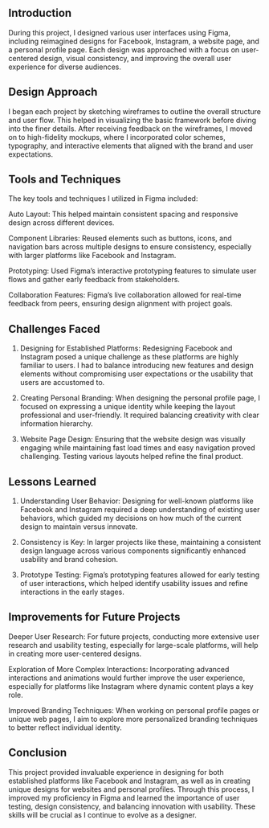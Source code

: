 ## Introduction

During this project, I designed various user interfaces using Figma, including reimagined designs for Facebook, Instagram, a website page, and a personal profile page. Each design was approached with a focus on user-centered design, visual consistency, and improving the overall user experience for diverse audiences.

## Design Approach

I began each project by sketching wireframes to outline the overall structure and user flow. This helped in visualizing the basic framework before diving into the finer details. After receiving feedback on the wireframes, I moved on to high-fidelity mockups, where I incorporated color schemes, typography, and interactive elements that aligned with the brand and user expectations.

## Tools and Techniques

The key tools and techniques I utilized in Figma included:

Auto Layout: This helped maintain consistent spacing and responsive design across different devices.

Component Libraries: Reused elements such as buttons, icons, and navigation bars across multiple designs to ensure consistency, especially with larger platforms like Facebook and Instagram.

Prototyping: Used Figma’s interactive prototyping features to simulate user flows and gather early feedback from stakeholders.

Collaboration Features: Figma’s live collaboration allowed for real-time feedback from peers, ensuring design alignment with project goals.


## Challenges Faced

1. Designing for Established Platforms: Redesigning Facebook and Instagram posed a unique challenge as these platforms are highly familiar to users. I had to balance introducing new features and design elements without compromising user expectations or the usability that users are accustomed to.


2. Creating Personal Branding: When designing the personal profile page, I focused on expressing a unique identity while keeping the layout professional and user-friendly. It required balancing creativity with clear information hierarchy.


3. Website Page Design: Ensuring that the website design was visually engaging while maintaining fast load times and easy navigation proved challenging. Testing various layouts helped refine the final product.



## Lessons Learned

1. Understanding User Behavior: Designing for well-known platforms like Facebook and Instagram required a deep understanding of existing user behaviors, which guided my decisions on how much of the current design to maintain versus innovate.


2. Consistency is Key: In larger projects like these, maintaining a consistent design language across various components significantly enhanced usability and brand cohesion.


3. Prototype Testing: Figma’s prototyping features allowed for early testing of user interactions, which helped identify usability issues and refine interactions in the early stages.



## Improvements for Future Projects

Deeper User Research: For future projects, conducting more extensive user research and usability testing, especially for large-scale platforms, will help in creating more user-centered designs.

Exploration of More Complex Interactions: Incorporating advanced interactions and animations would further improve the user experience, especially for platforms like Instagram where dynamic content plays a key role.

Improved Branding Techniques: When working on personal profile pages or unique web pages, I aim to explore more personalized branding techniques to better reflect individual identity.


## Conclusion

This project provided invaluable experience in designing for both established platforms like Facebook and Instagram, as well as in creating unique designs for websites and personal profiles. Through this process, I improved my proficiency in Figma and learned the importance of user testing, design consistency, and balancing innovation with usability. These skills will be crucial as I continue to evolve as a designer.
